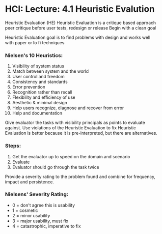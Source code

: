 # HCI: Lecture: 4.1 Heuristic Evalution

Heuristic Evaluation (HE)
Heuristic Evaluation is a critique based approach
peer critique before user tests, redesign or release
Begin with a clean goal

Heuristic Evaluation goal is to find problems with design and works well with paper or lo fi techniques

### Nielsen's 10 Heuristics:

1.  Visibility of system status
2.  Match between system and the world 
3.  User control and freedom
4.  Consistency and standards
5.  Error prevention
6.  Recognition rather than recall
7.  Flexibility and efficiency of use
8.  Aesthetic & minimal design
9.  Help users recognize, diagnose and recover from error    
10.  Help and documentation
    
Give evaluator the tasks with visibility principals as points to evaluate against.
Use violations of the Heuristic Evaluation to fix
Heuristic Evaluation is better because it is pre-interpreted, but there are alternatives.

### Steps:

1.  Get the evaluator up to speed on the domain and scenario
2.  Evaluate  
3.  Evaluator should go through the task twice
    
Provide a severity rating to the problem found and combine for frequency, impact and persistence.

### Nielsens' Severity Rating:

-   0 = don't agree this is usability
-   1 = cosmetic
-   2 = minor usability
-   3 = major usability, must fix
-   4 = catastrophic, imperative to fix